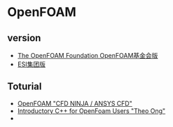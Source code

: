 # OpenFOAM

## version
* [The OpenFOAM Foundation  OpenFOAM基金会版](https://openfoam.org/)  
* [ESI集团版](https://www.openfoam.com/)  
  



## Toturial
- [OpenFOAM "CFD NINJA / ANSYS CFD"](https://www.youtube.com/playlist?list=PLd23hHm4FCRdFxcjAqEMd6W2cikPaaNXS)  
- [Introductory C++ for OpenFoam Users "Theo Ong"](https://www.youtube.com/playlist?list=PLhPfNw4V4_YT9OgqS7ZPlot_Ucxzc6pQJ)
- 

